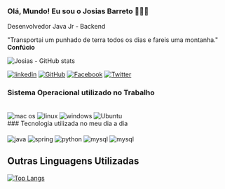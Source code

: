 ### Olá, Mundo! Eu sou o Josias Barreto 🧑🏾‍💻
Desenvolvedor Java Jr - Backend

<p> "Transportai um punhado de terra todos os dias e fareis uma montanha." <br> <strong> Confúcio </strong> </p>

![Josias - GitHub stats](https://github-readme-stats.vercel.app/api?username=josiasbarretob&show_icons=true&theme=github_dark)

[![linkedin](https://img.shields.io/badge/LinkedIn-0077B5?style=for-the-badge&logo=linkedin&logoColor=white)](https://www.linkedin.com/in/josiasbarreto/)
[![GitHub](https://img.shields.io/badge/GitHub-100000?style=for-the-badge&logo=github&logoColor=white)](https://github.com/josiasbarretob)
[![Facebook](https://img.shields.io/badge/Facebook-1877F2?style=for-the-badge&logo=facebook&logoColor=white)](https://www.facebook.com/josias.barreto.7)
[![Twitter](https://img.shields.io/badge/Twitter-1DA1F2?style=for-the-badge&logo=twitter&logoColor=white)](#)

### Sistema Operacional utilizado no Trabalho
<div style="display: inline_block"> </br>
  <img align="center" alt="mac os" src="https://img.shields.io/badge/mac%20os-000000?style=for-the-badge&logo=apple&logoColor=white"/>
  <img align="center" alt="linux" src="https://img.shields.io/badge/Linux-FCC624?style=for-the-badge&logo=linux&logoColor=black"/>
  <img align="center" alt="windows" src="https://img.shields.io/badge/Windows-0078D6?style=for-the-badge&logo=windows&logoColor=white"/>
  <img align="center" alt="Ubuntu" src="https://img.shields.io/badge/Ubuntu-E95420?style=for-the-badge&logo=ubuntu&logoColor=white"/>
</div>
### Tecnologia utilizada no meu dia a dia
<div style="display: inline_block"> </br>
  <img align="center" alt="java" src="https://img.shields.io/badge/Java-ED8B00?style=for-the-badge&logo=java&logoColor=white"/>
  <img align="center" alt="spring" src="https://img.shields.io/badge/Spring-6DB33F?style=for-the-badge&logo=spring&logoColor=white"/>
  <img align="center" alt="python" src="https://img.shields.io/badge/Python-14354C?style=for-the-badge&logo=python&logoColor=white"/>
  <img align="center" alt="mysql" src="https://img.shields.io/badge/MySQL-00000F?style=for-the-badge&logo=mysql&logoColor=white"/>
  <img align="center" alt="mysql" src="https://img.shields.io/badge/MySQL-00000F?style=for-the-badge&logo=mysql&logoColor=white"/>
</div>

## Outras Linguagens Utilizadas
[![Top Langs](https://github-readme-stats.vercel.app/api/top-langs/?username=josiasbarretob&layout=compact)](https://github.com/josiasbarretob)
